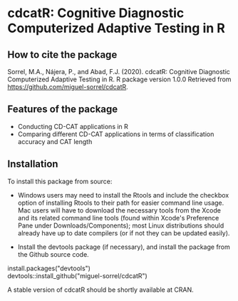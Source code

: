 # cdcatR: Cognitive Diagnostic Computerized Adaptive Testing in R

## How to cite the package

Sorrel, M.A., Nájera, P., and Abad, F.J. (2020). cdcatR: Cognitive Diagnostic Computerized Adaptive Testing in R. R package version 1.0.0 Retrieved from https://github.com/miguel-sorrel/cdcatR.

## Features of the package
* Conducting CD-CAT applications in R
* Comparing different CD-CAT applications in terms of classification accuracy and CAT length

## Installation

To install this package from source:
*  Windows users may need to install the Rtools and include the checkbox option of installing Rtools to their path for easier command line usage. Mac users will have to download the necessary tools from the Xcode and its related command line tools (found within Xcode's Preference Pane under Downloads/Components); most Linux distributions should already have up to date compilers (or if not they can be updated easily).

*  Install the devtools package (if necessary), and install the package from the Github source code. 

install.packages("devtools")  
devtools::install_github("miguel-sorrel/cdcatR")  

A stable version of cdcatR should be shortly available at CRAN.
